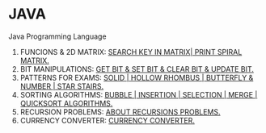 # JAVA
Java Programming Language
1. FUNCIONS & 2D MATRIX: [SEARCH KEY IN MATRIX| PRINT SPIRAL MATRIX.](https://github.com/DEEPAK-RAMGIRI/JAVA/blob/main/MatricesProblems.java)
2. BIT MANIPULATIONS: [GET BIT & SET BIT & CLEAR BIT & UPDATE BIT.](https://github.com/DEEPAK-RAMGIRI/JAVA/blob/main/BitManipulation.java)
3. PATTERNS FOR EXAMS: [SOLID | HOLLOW RHOMBUS | BUTTERFLY & NUMBER | STAR STAIRS.](https://github.com/DEEPAK-RAMGIRI/JAVA/blob/main/Patterns.java)
4. SORTING ALGORITHMS: [BUBBLE | INSERTION | SELECTION | MERGE | QUICKSORT ALGORITHMS.](https://github.com/DEEPAK-RAMGIRI/JAVA/blob/main/SortingAlgorithms.java)
5. RECURSION PROBLEMS: [ABOUT RECURSIONS PROBLEMS.](https://github.com/DEEPAK-RAMGIRI/JAVA/blob/main/RecursionProblems.java)
6. CURRENCY CONVERTER: [CURRENCY CONVERTER.](https://github.com/DEEPAK-RAMGIRI/JAVA/blob/main/currencyconverter.java)
